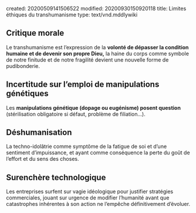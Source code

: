 created: 20200509141506522
modified: 20200930150920118
title: Limites éthiques du transhumanisme
type: text/vnd.mddlywiki

## Critique morale 

Le transhumanisme est l’expression de la **volonté de dépasser la condition humaine et de devenir son propre Dieu,** la haine du corps comme symbole de notre finitude et de notre fragilité devient une nouvelle forme de pudibonderie.

## Incertitude sur l’emploi de manipulations génétiques

Les **manipulations génétique (dopage ou eugénisme) posent question** (stérilisation obligatoire si défaut, problème de filiation...).

## Déshumanisation

La techno-idolâtrie comme symptôme de la fatigue de soi et d’une sentiment d’impuissance, et ayant comme conséquence la perte du goût de l’effort et du sens des choses. 

## Surenchère technologique

Les entreprises surfent sur vagie idéologique pour justifier stratégies commerciales, jouant sur urgence de modifier l’humanité avant que catastrophes inhérentes à son action ne l’empêche définitivement d’évoluer.